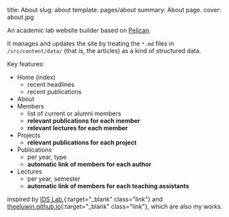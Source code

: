title: About
slug: about
template: pages/about
summary: About page.
cover: about.jpg

An academic lab website builder based on [Pelican](https://getpelican.com/).

It manages and updates the site by treating the `*.md` files in `/src/content/data/` (that is, the articles) as a kind of structured data.

Key features:

* Home (index)
    * recent headlines
    * recent publications
* About
* Members
    * list of current or alumni members
    * **relevant publications for each member**
    * **relevant lectures for each member**
* Projects
    * **relevant publications for each project**
* Publications
    * per year, type
    * **automatic link of members for each author**
* Lectures
    * per year, semester
    * **automatic link of members for each teaching assistants**

Inspired by [IDS Lab.](https://ids.snu.ac.kr){:target="_blank" class="link"} and [theeluwin.github.io](https://theeluwin.github.io){:target="_blank" class="link"}, which are also my works.
